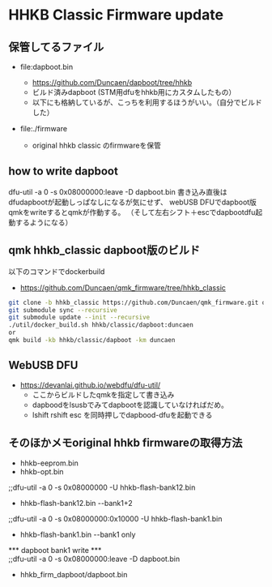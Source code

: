 # HHKB Classic Firmware update

## 保管してるファイル
- file:dapboot.bin
  - https://github.com/Duncaen/dapboot/tree/hhkb
  - ビルド済みdapboot (STM用dfuをhhkb用にカスタムしたもの）
  - 以下にも格納しているが、こっちを利用するほうがいい。（自分でビルドした）

- file:./firmware
  - original hhkb classic のfirmwareを保管

## how to write dapboot
dfu-util -a 0 -s 0x08000000:leave -D dapboot.bin
書き込み直後はdfudapbootが起動しっぱなしになるが気にせず、
webUSB DFUでdapboot版qmkをwriteするとqmkが作動する。
（そして左右シフト＋escでdapbootdfu起動するようになる）

## qmk hhkb_classic dapboot版のビルド
以下のコマンドでdockerbuild
- https://github.com/Duncaen/qmk_firmware/tree/hhkb_classic
```bash
git clone -b hhkb_classic https://github.com/Duncaen/qmk_firmware.git qmk_firmware_hhkbclassic
git submodule sync --recursive  
git submodule update --init --recursive  
./util/docker_build.sh hhkb/classic/dapboot:duncaen 
or 
qmk build -kb hhkb/classic/dapboot -km duncaen
```

## WebUSB DFU
- https://devanlai.github.io/webdfu/dfu-util/
  - ここからビルドしたqmkを指定して書き込み
  - dapboodをlsusbでみてdapbootを認識していなければだめ。
  - lshift rshift esc を同時押しでdapbood-dfuを起動できる

## そのほかメモoriginal hhkb firmwareの取得方法
- hhkb-eeprom.bin
- hhkb-opt.bin

;;dfu-util -a 0 -s 0x08000000 -U hhkb-flash-bank12.bin
  - hhkb-flash-bank12.bin --bank1+2                   
                                                 
;;dfu-util -a 0 -s 0x08000000:0x10000 -U hhkb-flash-bank1.bin
  - hhkb-flash-bank1.bin --bank1 only                            
                                                           
*** dapboot bank1 write ***                               
;;dfu-util -a 0 -s 0x08000000:leave -D dapboot.bin       
  - hhkb_firm_dapboot/dapboot.bin                          
                                                      
